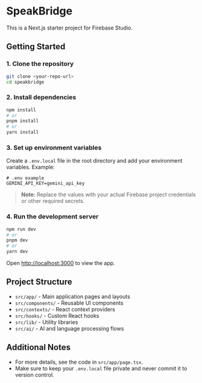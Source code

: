# SpeakBridge

This is a Next.js starter project for Firebase Studio.

## Getting Started

### 1. Clone the repository

```bash
git clone <your-repo-url>
cd speakbridge
```

### 2. Install dependencies

```bash
npm install
# or
pnpm install
# or
yarn install
```

### 3. Set up environment variables

Create a `.env.local` file in the root directory and add your environment variables. Example:

```env
# .env example
GEMINI_API_KEY=gemini_api_key
```

> **Note:** Replace the values with your actual Firebase project credentials or other required secrets.

### 4. Run the development server

```bash
npm run dev
# or
pnpm dev
# or
yarn dev
```

Open [http://localhost:3000](http://localhost:3000) to view the app.

## Project Structure

- `src/app/` - Main application pages and layouts
- `src/components/` - Reusable UI components
- `src/contexts/` - React context providers
- `src/hooks/` - Custom React hooks
- `src/lib/` - Utility libraries
- `src/ai/` - AI and language processing flows

## Additional Notes

- For more details, see the code in `src/app/page.tsx`.
- Make sure to keep your `.env.local` file private and never commit it to version control.

